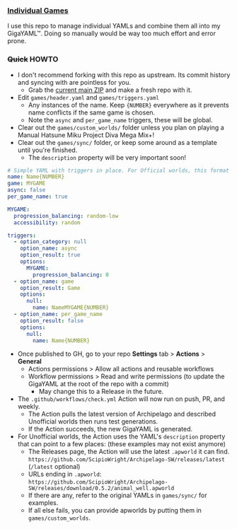 ### [Individual Games](games/sync)

 I use this repo to manage individual YAMLs and combine them all into my GigaYAML™. Doing so manually would be way too much effort and error prone.

### ~~Quick~~ HOWTO
 - I don't recommend forking with this repo as upstream. Its commit history and syncing with are pointless for you.
   - Grab the [current main ZIP](https://github.com/RePod/arch-yaml/archive/refs/heads/main.zip) and make a fresh repo with it.
 - Edit `games/header.yaml` and `games/triggers.yaml`
   - Any instances of the name. Keep `{NUMBER}` everywhere as it prevents name conflicts if the same game is chosen.
   - Note the `async` and `per_game_name` triggers, these will be global.
 - Clear out the `games/custom_worlds/` folder unless you plan on playing a Manual Hatsune Miku Project Diva Mega Mix+!
 - Clear out the `games/sync/` folder, or keep some around as a template until you're finished.
   - The `description` property will be very important soon!
```YAML
# Simple YAML with triggers in place. For Official worlds, this format is all you'll need.
name: Name{NUMBER}
game: MYGAME
async: false
per_game_name: true

MYGAME:
  progression_balancing: random-low
  accessibility: random

triggers:
  - option_category: null
    option_name: async
    option_result: true
    options:
      MYGAME:
        progression_balancing: 0
  - option_name: game
    option_result: Game
    options:
      null:
        name: NameMYGAME{NUMBER}
  - option_name: per_game_name
    option_result: false
    options:
      null:
        name: Name{NUMBER}
```
 - Once published to GH, go to your repo **Settings** tab > **Actions** > **General**
   - Actions permissions > Allow all actions and reusable workflows
   - Workflow permissions > Read and write permissions (to update the GigaYAML at the root of the repo with a commit)
     - May change this to a Release in the future.
- The `.github/workflows/check.yml` Action will now run on push, PR, and weekly.
  - The Action pulls the latest version of Archipelago and described Unofficial worlds then runs test generations.
  - If the Action succeeds, the new GigaYAML is generated.
- For Unofficial worlds, the Action uses the YAML's `description` property that can point to a few places: (these examples may not exist anymore)
  - The Releases page, the Action will use the latest `.apworld` it can find. `https://github.com/ScipioWright/Archipelago-SW/releases/latest` (`/latest` optional)
  - URLs ending in `.apworld`: `https://github.com/ScipioWright/Archipelago-SW/releases/download/0.5.2/animal_well.apworld`
  - If there are any, refer to the original YAMLs in `games/sync/` for examples.
  - If all else fails, you can provide apworlds by putting them in `games/custom_worlds`.
